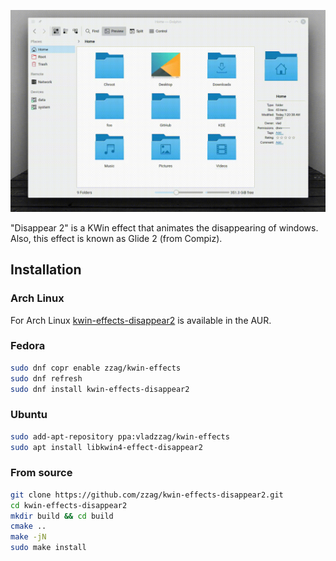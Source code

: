 ![Slow motion](demo/slow-motion.gif)

"Disappear 2" is a KWin effect that animates the disappearing of windows.
Also, this effect is known as Glide 2 (from Compiz).

## Installation

### Arch Linux

For Arch Linux [kwin-effects-disappear2](https://aur.archlinux.org/packages/kwin-effects-disappear2/)
is available in the AUR.

### Fedora

```sh
sudo dnf copr enable zzag/kwin-effects
sudo dnf refresh
sudo dnf install kwin-effects-disappear2
```

### Ubuntu

```sh
sudo add-apt-repository ppa:vladzzag/kwin-effects
sudo apt install libkwin4-effect-disappear2
```

### From source

```sh
git clone https://github.com/zzag/kwin-effects-disappear2.git
cd kwin-effects-disappear2
mkdir build && cd build
cmake ..
make -jN
sudo make install
```
